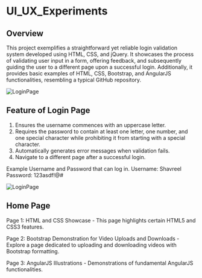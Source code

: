 # UI_UX_Experiments

## Overview
This project exemplifies a straightforward yet reliable login validation system developed using HTML, CSS, and jQuery. It showcases the process of validating user input in a form, offering feedback, and subsequently guiding the user to a different page upon a successful login. Additionally, it provides basic examples of HTML, CSS, Bootstrap, and AngularJS functionalities, resembling a typical GitHub repository.

![LoginPage](https://github.com/SJAcharya/UI_UX_Experiments/assets/91158360/47016379-a5f2-4198-a34b-7e516c259d25)


## Feature of Login Page 

1. Ensures the username commences with an uppercase letter.
2. Requires the password to contain at least one letter, one number, and one special character while prohibiting it from starting with a special character.
3. Automatically generates error messages when validation fails.
4. Navigate to a different page after a successful login.

Example Username and Password that can log in.
Username: Shavreel
Password: 123asdf!@#

![LoginPage](https://github.com/SJAcharya/UI_UX_Experiments/assets/91158360/a427dac4-6465-41d0-b247-0b0576223d19)


## Home Page 
Page 1: HTML and CSS Showcase - This page highlights certain HTML5 and CSS3 features.

Page 2: Bootstrap Demonstration for Video Uploads and Downloads - Explore a page dedicated to uploading and downloading videos with Bootstrap formatting.

Page 3: AngularJS Illustrations - Demonstrations of fundamental AngularJS functionalities.
